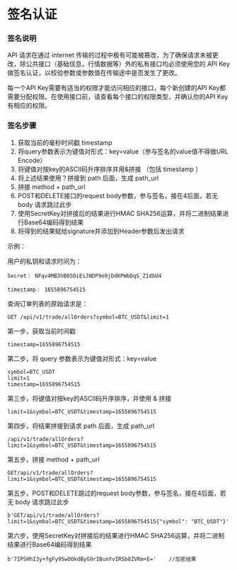 # 签名认证

### 签名说明

API 请求在通过 internet 传输的过程中极有可能被篡改，为了确保请求未被更改，除公共接口（基础信息，行情数据等）外的私有接口均必须使用您的 API Key 做签名认证，以校验参数或参数值在传输途中是否发生了更改。

每一个API Key需要有适当的权限才能访问相应的接口，每个新创建的API Key都需要分配权限。在使用接口前，请查看每个接口的权限类型，并确认你的API Key有相应的权限。

### 签名步骤

1. 获取当前的毫秒时间戳 timestamp
2. 将query参数表示为键值对形式：key=value（参与签名的value值不得做URL Encode）
3. 将键值对按key的ASCII码升序排序并用&拼接 （包括 timestamp ）
4. 将上述结果使用？拼接到 path 后面，生成 path\_url
5. 拼接 method + path\_url
6. POST和DELETE接口的request body参数，参与签名，接在4后面，若无 body 请求跳过此步
7. 使用SecretKey对拼接后的结果进行HMAC SHA256运算，并将二进制结果进行Base64编码得到结果
8. 将得到的结果赋给signature并添加到Header参数后发出请求



示例：

用户的私钥和请求时间为：

```
Secret： NFqv4MB3hB0SOiEsJNDP9e0jDdKPWbDqS_Z1dbU4

timestamp： 1655896754515
```

查询订单列表的原始请求是：

```
GET /api/v1/trade/allOrders?symbol=BTC_USDT&limit=1
```

第一步，获取当前时间戳

```
timestamp=1655896754515
```

第二步，将 query 参数表示为键值对形式：key=value

```
symbol=BTC_USDT
limit=1
timestamp=1655896754515
```

第三步，将键值对按key的ASCII码升序排序，并使用 & 拼接

```
limit=1&symbol=BTC_USDT&timestamp=1655896754515
```

第四步，将结果拼接到请求 path 后面，生成 path\_url

```
/api/v1/trade/allOrders?limit=1&symbol=BTC_USDT&timestamp=1655896754515
```

第五步，拼接 method + path\_url

```
GET/api/v1/trade/allOrders?limit=1&symbol=BTC_USDT&timestamp=1655896754515
```

第五步，POST和DELETE跳过的request body参数，参与签名，接在4后面，若无 body 请求跳过此步

```
b'GET/api/v1/trade/allOrders?limit=1&symbol=BTC_USDT&timestamp=1655896754515{"symbol": "BTC_USDT"}'
```

第六步，使用SecretKey对拼接后的结果进行HMAC SHA256运算，并将二进制结果进行Base64编码得到结果

```
b'7IPSHhI3y+fgFy95wOOkdByG9rIBunYvIRSb8ZVRm+E='    //加密结果
```
